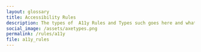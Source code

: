 ```yaml
---
layout: glossary
title: Accessibility Rules
description: The types of  A11y Rules and Types such goes here and whatnot
social_image: /assets/axetypes.png
permalink: /rules/a11y
file: a11y_rules
---
```

